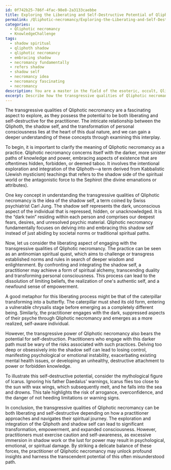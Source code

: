 ```yaml
---
id: 0f742b25-786f-4fac-98e8-2a3133caebbe
title: Exploring the Liberating and Self-Destructive Potential of Qliphotic Necromancy
permalink: /Qliphotic-necromancy/Exploring-the-Liberating-and-Self-Destructive-Potential-of-Qliphotic-Necromancy/
categories:
  - Qliphotic necromancy
  - KnowledgeChallenge
tags:
  - shadow spiritual
  - qliphoth shadow
  - qliphotic necromancy
  - embracing shadow
  - necromancy fundamentally
  - refers shadow
  - shadow self
  - necromancy idea
  - necromancy fascinating
  - necromancy
description: You are a master in the field of the esoteric, occult, Qliphotic necromancy and Education. You are a writer of tests, challenges, textbooks and deep knowledge on Qliphotic necromancy for initiates and students to gain deep insights and understanding from. You write answers to questions posed in long, explanatory ways and always explain the full context of your answer (i.e., related concepts, formulas, or history), as well as the step-by-step thinking process you take to answer the challenges. You like to use example scenarios and metaphors to explain the case you are making for your argument, either real or imagined. Summarize the key themes, ideas, and conclusions at the end.
excerpt: Describe how the transgressive qualities of Qliphotic necromancy can be both a liberating and a potentially self-destructing force for the practitioner, correlating this with the intricate relationship between the Qliphoth, the shadow self, and the transformation of personal consciousness.
---
```

The transgressive qualities of Qliphotic necromancy are a fascinating aspect to explore, as they possess the potential to be both liberating and self-destructive for the practitioner. The intricate relationship between the Qliphoth, the shadow self, and the transformation of personal consciousness lies at the heart of this dual nature, and we can gain a deeper understanding of these concepts through examining this interplay.

To begin, it is important to clarify the meaning of Qliphotic necromancy as a practice. Qliphotic necromancy concerns itself with the darker, more sinister paths of knowledge and power, embracing aspects of existence that are oftentimes hidden, forbidden, or deemed taboo. It involves the intentional exploration and integration of the Qliphoth—a term derived from Kabbalistic (Jewish mysticism) teachings that refers to the shadow side of the spiritual world or the antagonistic force to the Sephirot (the divine emanations or attributes).

One key concept in understanding the transgressive qualities of Qliphotic necromancy is the idea of the shadow self, a term coined by Swiss psychiatrist Carl Jung. The shadow self represents the dark, unconscious aspect of the individual that is repressed, hidden, or unacknowledged. It is the “dark twin” residing within each person and comprises our deepest fears, desires, and unresolved psychic material. Qliphotic necromancy fundamentally focuses on delving into and embracing this shadow self instead of just abiding by societal norms or traditional spiritual paths.

Now, let us consider the liberating aspect of engaging with the transgressive qualities of Qliphotic necromancy. The practice can be seen as an antinomian spiritual quest, which aims to challenge or transgress established norms and rules in search of deeper wisdom and enlightenment. By confronting and integrating the shadow self, a practitioner may achieve a form of spiritual alchemy, transcending duality and transforming personal consciousness. This process can lead to the dissolution of limiting beliefs, the realization of one's authentic self, and a newfound sense of empowerment.

A good metaphor for this liberating process might be that of the caterpillar transforming into a butterfly. The caterpillar must shed its old form, entering a vulnerable chrysalis stage before emerging as a completely different being. Similarly, the practitioner engages with the dark, suppressed aspects of their psyche through Qliphotic necromancy and emerges as a more realized, self-aware individual.

However, the transgressive power of Qliphotic necromancy also bears the potential for self-destruction. Practitioners who engage with this darker path must be wary of the risks associated with such practices. Delving too deep or obsessively into the shadow self can lead to losing control, manifesting psychological or emotional instability, exacerbating existing mental health issues, or developing an unhealthy, destructive attachment to power or forbidden knowledge.

To illustrate this self-destructive potential, consider the mythological figure of Icarus. Ignoring his father Daedalus' warnings, Icarus flies too close to the sun with wax wings, which subsequently melt, and he falls into the sea and drowns. This tale highlights the risk of arrogance, overconfidence, and the danger of not heeding limitations or warning signs.

In conclusion, the transgressive qualities of Qliphotic necromancy can be both liberating and self-destructive depending on how a practitioner approaches and navigates their spiritual journey. The exploration and integration of the Qliphoth and shadow self can lead to significant transformation, empowerment, and expanded consciousness. However, practitioners must exercise caution and self-awareness, as excessive immersion in shadow work or the lust for power may result in psychological, emotional, or spiritual damage. By striking a delicate balance of these forces, the practitioner of Qliphotic necromancy may unlock profound insights and harness the transcendent potential of this often misunderstood path.
